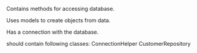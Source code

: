 Contains methods for accessing database. 

Uses models to create objects from data. 

Has a connection with the database. 

should contain following classes:
ConnectionHelper
CustomerRepository
